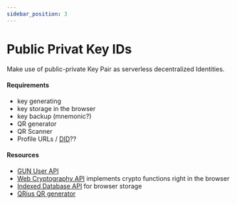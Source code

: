 ```yaml
---
sidebar_position: 3
---
```


# Public Privat Key IDs

Make use of public-private Key Pair as serverless decentralized Identities.

#### Requirements

* key generating
* key storage in the browser
* key backup (mnemonic?)
* QR generator
* QR Scanner
* Profile URLs / [DID](https://www.w3.org/TR/did-core/)??

#### Resources

* [GUN User API](https://gun.eco/docs/User#user-create)
* [Web Cryptography API](https://www.w3.org/TR/WebCryptoAPI/) implements crypto functions right in the browser
* [Indexed Database API](https://www.w3.org/TR/IndexedDB/) for browser storage
* [QRius QR generator](https://github.com/neocotic/qrious)